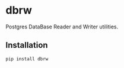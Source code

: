 # dbrw

Postgres DataBase Reader and Writer utilities.

## Installation

```bash
pip install dbrw
```